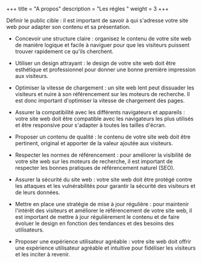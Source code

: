 +++
title = "A propos"
description = "Les régles "
weight = 3
+++

  Définir le public cible : il est important de savoir à qui s'adresse votre site web pour adapter son contenu et sa présentation.

- Concevoir une structure claire : organisez le contenu de votre site web de manière logique et facile à naviguer pour que les visiteurs puissent trouver rapidement ce qu'ils cherchent.

- Utiliser un design attrayant : le design de votre site web doit être esthétique et professionnel pour donner une bonne première impression aux visiteurs.

- Optimiser la vitesse de chargement : un site web lent peut dissuader les visiteurs et nuire à son référencement sur les moteurs de recherche. Il est donc important d'optimiser la vitesse de chargement des pages.

- Assurer la compatibilité avec les différents navigateurs et appareils : votre site web doit être compatible avec les navigateurs les plus utilisés et être responsive pour s'adapter à toutes les tailles d'écran.

- Proposer un contenu de qualité : le contenu de votre site web doit être pertinent, original et apporter de la valeur ajoutée aux visiteurs.

 - Respecter les normes de référencement : pour améliorer la visibilité de votre site web sur les moteurs de recherche, il est important de respecter les bonnes pratiques de référencement naturel (SEO).

 - Assurer la sécurité du site web : votre site web doit être protégé contre les attaques et les vulnérabilités pour garantir la sécurité des visiteurs et de leurs données.

 - Mettre en place une stratégie de mise à jour régulière : pour maintenir l'intérêt des visiteurs et améliorer le référencement de votre site web, il est important de mettre à jour régulièrement le contenu et de faire évoluer le design en fonction des tendances et des besoins des utilisateurs.

- Proposer une expérience utilisateur agréable : votre site web doit offrir une expérience utilisateur agréable et intuitive pour fidéliser les visiteurs et les inciter à revenir.




